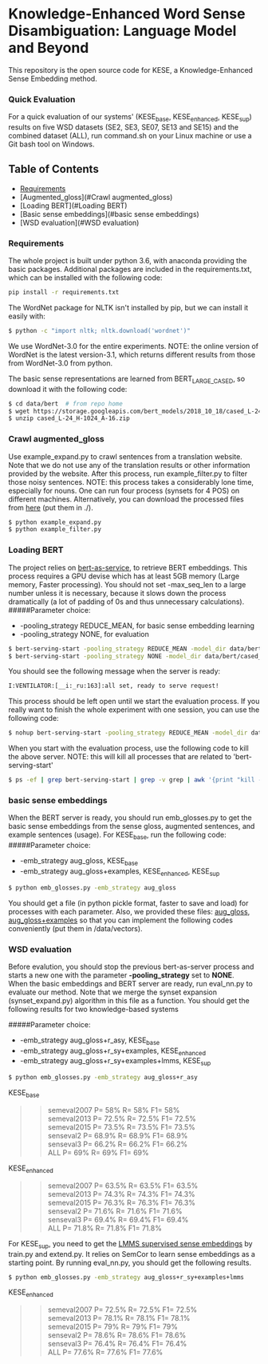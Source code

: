 # Knowledge-Enhanced Word Sense Disambiguation: Language Model and Beyond

This repository is the open source code for KESE, a Knowledge-Enhanced Sense Embedding method.

### Quick Evaluation
For a quick evaluation of our systems' (KESE<sub>base</sub>, KESE<sub>enhanced</sub>, KESE<sub>sup</sub>) results on five WSD datasets (SE2, SE3, SE07, SE13 and SE15) and the combined dataset (ALL), run command.sh on your Linux machine or use a Git bash tool on Windows. 

## Table of Contents
- [Requirements](#Requirements)
- [Augmented_gloss](#Crawl augmented_gloss)
- [Loading BERT](#Loading BERT)
- [Basic sense embeddings](#basic sense embeddings)
- [WSD evaluation](#WSD evaluation)


### Requirements

The whole project is built under python 3.6, with anaconda providing the basic packages. Additional packages are included in the requirements.txt, which can be installed with the following code:

```bash
pip install -r requirements.txt
```

The WordNet package for NLTK isn't installed by pip, but we can install it easily with:

```bash
$ python -c "import nltk; nltk.download('wordnet')"
```

We use WordNet-3.0 for the entire experiments. NOTE: the online version of WordNet is the latest version-3.1, which returns different results from those from WordNet-3.0 from python.


The basic sense representations are learned from BERT<sub>LARGE_CASED</sub>, so download it with the following code:

```bash
$ cd data/bert  # from repo home
$ wget https://storage.googleapis.com/bert_models/2018_10_18/cased_L-24_H-1024_A-16.zip
$ unzip cased_L-24_H-1024_A-16.zip
```

### Crawl augmented_gloss
Use example_expand.py to crawl sentences from a translation website. Note that we do not use any of the translation results or other information provided by the website. After this process, run example_filter.py to filter those noisy sentences.
NOTE: this process takes a considerably lone time, especially for nouns. One can run four process (synsets for 4 POS) on different machines. Alternatively, you can download the processed files from [here](https://drive.google.com/open?id=1qvQ-y2ylD8vLqSrHLPLJkq3ugAjxVOrD) (put them in ./).
```bash
$ python example_expand.py
$ python example_filter.py
```

### Loading BERT

The project relies on [bert-as-service](https://github.com/hanxiao/bert-as-service), to retrieve BERT embeddings. This process requires a GPU devise which has at least 5GB memory (Large memory, Faster processing). You should not set -max_seq_len to a large number unless it is necessary, because it slows down the process dramatically (a lot of padding of 0s and thus unnecessary calculations).
#####Parameter choice:  
- -pooling_strategy REDUCE_MEAN, for basic sense embedding learning
- -pooling_strategy NONE, for evaluation
```bash
$ bert-serving-start -pooling_strategy REDUCE_MEAN -model_dir data/bert/cased_L-24_H-1024_A-16 -pooling_layer -1 -2 -3 -4 -max_seq_len NONE -max_batch_size 32 -num_worker=1 -device_map 0 -cased_tokenization
$ bert-serving-start -pooling_strategy NONE -model_dir data/bert/cased_L-24_H-1024_A-16 -pooling_layer -1 -2 -3 -4 -max_seq_len NONE -max_batch_size 32 -num_worker=1 -device_map 0 -cased_tokenization
```

You should see the following message when the server is ready:

```bash
I:VENTILATOR:[__i:_ru:163]:all set, ready to serve request!
```

This process should be left open until we start the evaluation process. If you really want to finish the whole experiment with one session, you can use the following code:

```bash
$ nohup bert-serving-start -pooling_strategy REDUCE_MEAN -model_dir data/bert/cased_L-24_H-1024_A-16 -pooling_layer -1 -2 -3 -4 -max_seq_len NONE -max_batch_size 32 -num_worker=1 -device_map 0 -cased_tokenization > nohup.out &
```

When you start with the evaluation process, use the following code to kill the above server. NOTE: this will kill all processes that are related to 'bert-serving-start'
```bash
$ ps -ef | grep bert-serving-start | grep -v grep | awk '{print "kill -9 "$2}' | sh
```

### basic sense embeddings
When the BERT server is ready, you should run emb_glosses.py to get the basic sense embeddings from the sense gloss, augmented sentences, and example sentences (usage). For KESE<sub>base</sub>, run the following code:
#####Parameter choice:  
- -emb_strategy aug_gloss, KESE<sub>base</sub>
- -emb_strategy aug_gloss+examples, KESE<sub>enhanced</sub>, KESE<sub>sup</sub>
```bash
$ python emb_glosses.py -emb_strategy aug_gloss
```

You should get a file (in python pickle format, faster to save and load) for processes with each parameter. Also, we provided these files: [aug_gloss](https://drive.google.com/open?id=1h8mpFLCfe095URAFPxVuciAO6nf3y-Mq), [aug_gloss+examples](https://drive.google.com/open?id=1E28mw0T-5vI4FpzyJ9Eb9aEawUYWTFao) so that you can implement the following codes conveniently (put them in /data/vectors).


### WSD evaluation
Before evalution, you should stop the previous bert-as-server process and starts a new one with the parameter **-pooling_strategy** set to **NONE**.  
When the basic embeddings and BERT server are ready, run eval_nn.py to evaluate our method. Note that we merge the synset expansion (synset_expand.py) algorithm in this file as a function. You should get the following results for two knowledge-based systems  

#####Parameter choice:  
- -emb_strategy aug_gloss+r_asy, KESE<sub>base</sub>
- -emb_strategy aug_gloss+r_sy+examples, KESE<sub>enhanced</sub>
- -emb_strategy aug_gloss+r_sy+examples+lmms, KESE<sub>sup</sub>

```bash
$ python emb_glosses.py -emb_strategy aug_gloss+r_asy
```

KESE<sub>base</sub>
>>  semeval2007 P= 58% R= 58% F1= 58%  
    semeval2013 P= 72.5% R= 72.5% F1= 72.5%  
    semeval2015 P= 73.5% R= 73.5% F1= 73.5%  
    senseval2 P= 68.9% R= 68.9% F1= 68.9%  
    senseval3 P= 66.2% R= 66.2% F1= 66.2%  
    ALL P= 69% R= 69% F1= 69%  
    
KESE<sub>enhanced</sub>
>>  semeval2007 P= 63.5% R= 63.5% F1= 63.5%  
    semeval2013 P= 74.3% R= 74.3% F1= 74.3%  
    semeval2015 P= 76.3% R= 76.3% F1= 76.3%  
    senseval2 P= 71.6% R= 71.6% F1= 71.6%  
    senseval3 P= 69.4% R= 69.4% F1= 69.4%  
    ALL P= 71.8% R= 71.8% F1= 71.8%  
    
For KESE<sub>sup</sub>, you need to get the [LMMS supervised sense embeddings](https://drive.google.com/open?id=1JwkqCRfPSODk5ePwcuFsTK_bxvd9YI9c) by train.py and extend.py. It relies on SemCor to learn sense embeddings as a starting point. By running eval_nn.py, you should get the following results.

```bash
$ python emb_glosses.py -emb_strategy aug_gloss+r_sy+examples+lmms
```

KESE<sub>enhanced</sub>
>>  semeval2007 P= 72.5% R= 72.5% F1= 72.5%  
    semeval2013 P= 78.1% R= 78.1% F1= 78.1%  
    semeval2015 P= 79% R= 79% F1= 79%  
    senseval2 P= 78.6% R= 78.6% F1= 78.6%  
    senseval3 P= 76.4% R= 76.4% F1= 76.4%  
    ALL P= 77.6% R= 77.6% F1= 77.6%  

